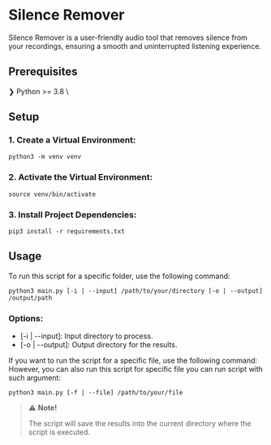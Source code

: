# Silence Remover

Silence Remover is a user-friendly audio tool that removes silence from your recordings, ensuring a smooth and
uninterrupted listening experience.

## Prerequisites

❯ Python >= 3.8 \

## Setup

### 1. Create a Virtual Environment:

```shell
python3 -m venv venv
```

### 2. Activate the Virtual Environment:

```shell
source venv/bin/activate
```

### 3. Install Project Dependencies:

```shell
pip3 install -r requirements.txt
```

## Usage

To run this script for a specific folder, use the following command:

```shell
python3 main.py [-i | --input] /path/to/your/directory [-o | --output] /output/path
```

### Options:

* [-i | --input]: Input directory to process.
* [-o | --output]: Output directory for the results.

If you want to run the script for a specific file, use the following command:
However, you can also run this script for specific file you can run script with such argument:

```shell
python3 main.py [-f | --file] /path/to/your/file
```

> ⚠️ **Note!**
>
> The script will save the results into the current directory where the script is executed.

